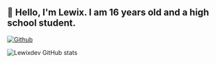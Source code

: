 ## 👋 Hello, I'm Lewix. I am 16 years old and a high school student.

<a href="/github/followers/:user?label=Follow" target="_blank"><img align="center" alt="Github" src="/github/followers/:user?label=Follow"/></a>

![Lewixdev GitHub stats](https://github-readme-stats.vercel.app/api?username=lewixdev&show_icons=true&bg_color=000000&title_color=FFFFFF&text_color=adb5bd&icon_color=D6D6D6&border_radius=10&show_icons=true&hide_border=true&hide=issues&hide_title=true&include_all_commits=true&count_private=true)



